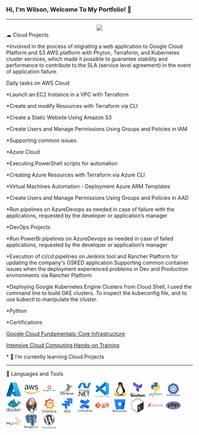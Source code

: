 
### Hi, I'm Wilson, Welcome To My Portfolio!  👋

---------------------------------------------------------------------------------------
<div id="header" align="center">
  <img src="https://media.giphy.com/media/M9gbBd9nbDrOTu1Mqx/giphy.gif" width="100"/>
</div>
☁ Cloud Projects
<p>*Involved in the process of migrating a web application to Google Cloud Platform and S3 AWS platform with Phyton, Terraform, and Kubernetes cluster services, which made it possible to guarantee stability and performance to contribute to the SLA (service level agreement) in the event of application failure.</p>
<p>Daily tasks on AWS Cloud</> 
<p>*Launch an EC2 Instance in a VPC with Terraform</p>
<p>*Create and modify Resources with Terraform via CLI</p>
<p>*Create a Static Website Using Amazon S3</p>
<p>*Create Users and Manage Permissions Using Groups and Policies in IAM</p>
<p>*Supporting common issues.</p>



<p>*Azure Cloud</> 
<p>*Executing PowerShell scripts for automation </p> 
<p>*Creating Azure Resources with Terraform via Azure CLI </p>
<p>*Virtual Machines Automation - Deployment Azure ARM Templates </p>
<p>*Create Users and Manage Permissions Using Groups and Policies in AAD</p>
<p> *Run pipelines on AzureDevops as needed in case of failure with the applications, requested by the developer or application’s manager</p>

<p>*DevOps Projects</p>


<p>*Run PowerBi pipelines on AzureDevops as needed in case of failed applications, requested by the developer or application’s manager </p>
<p> *Execution of ci/cd pipelines on Jenkins tool and Rancher Platform for updating the company's GSKED application
Supporting common container issues when the deployment experienced problems in Dev and Production environments via Rancher Platform</p>
<p>*Deploying Google Kubernetes Engine Clusters from Cloud Shell, I used the command line to build GKE clusters. To inspect the kubeconfig file, and to use kubectl to manipulate the cluster. </p>
<p>*Python </p>
<p>*Certifications </p>

<p class=""> <a href="https://www.coursera.org/account/accomplishments/verify/9MYBZYQBAMJ6?utm_source=ln&utm_medium=certificate&utm_content=cert_image&utm_campaign=pdf_header_button&utm_product=course">Google Cloud Fundamentals: Core Infrastructure</a></p>
<p class=""> <a href="https://app.thecloudbootcamp.com/certificates/qoendop3kk">Intensive Cloud Computing Hands-on Training</a></p>

<p>* 🌱 I’m currently learning Cloud Projects </p>

<!--
**beluwi23/beluwi23** is a ✨ _special_ ✨ repository because its `README.md` (this file) appears on your GitHub profile.

Here are some ideas to get you started:

- 🔭 I’m currently working on ...
- 🌱 I’m currently learning ...
- 👯 I’m looking to collaborate on ...
- 🤔 I’m looking for help with ...
- 💬 Ask me about ...
- 📫 How to reach me: ...
- 😄 Pronouns: ...
- ⚡ Fun fact: ...
-->
-----------------------------------------------------------------------------------------
👋 Languages and Tools

<img src="https://github.com/devicons/devicon/blob/master/icons/azure/azure-original.svg" title="Java" alt="Java" width="40" height="40"/>&nbsp;
<img src="https://github.com/devicons/devicon/blob/master/icons/amazonwebservices/amazonwebservices-original-wordmark.svg" title="Java" alt="Java" width="40" height="40"/>&nbsp;
<img src="https://github.com/devicons/devicon/blob/master/icons/googlecloud/googlecloud-original-wordmark.svg" title="Java" alt="Java" width="40" height="40"/>&nbsp;
<img src="https://github.com/devicons/devicon/blob/master/icons/microsoftsqlserver/microsoftsqlserver-plain-wordmark.svg" title="Java" alt="Java" width="40" height="40"/>&nbsp;
<img src="https://github.com/devicons/devicon/blob/master/icons/dot-net/dot-net-original-wordmark.svg" title="Java" alt="Java" width="40" height="40"/>&nbsp;
<img src="https://github.com/devicons/devicon/blob/master/icons/vscode/vscode-original-wordmark.svg" title="Java" alt="Java" width="40" height="40"/>&nbsp;
<img src="https://github.com/devicons/devicon/blob/master/icons/linux/linux-original.svg" title="Java" alt="Java" width="40" height="40"/>&nbsp;
<img src="https://github.com/devicons/devicon/blob/master/icons/terraform/terraform-original-wordmark.svg" title="Java" alt="Java" width="40" height="40"/>&nbsp;
<img src="https://github.com/devicons/devicon/blob/master/icons/python/python-original-wordmark.svg" title="Java" alt="Java" width="40" height="40"/>&nbsp;
<img src="https://github.com/devicons/devicon/blob/master/icons/kubernetes/kubernetes-plain-wordmark.svg" title="Java" alt="Java" width="40" height="40"/>&nbsp;
<img src="https://github.com/devicons/devicon/blob/master/icons/docker/docker-original-wordmark.svg" title="Java" alt="Java" width="40" height="40"/>&nbsp;
<img src="https://github.com/devicons/devicon/blob/master/icons/jenkins/jenkins-original.svg" title="Java" alt="Java" width="40" height="40"/>&nbsp;
<img src="https://github.com/devicons/devicon/blob/master/icons/grafana/grafana-original-wordmark.svg" title="Java" alt="Java" width="40" height="40"/>&nbsp;
<img src="https://github.com/devicons/devicon/blob/master/icons/jira/jira-original-wordmark.svg" title="Java" alt="Java" width="40" height="40"/>&nbsp;
<img src="https://github.com/devicons/devicon/blob/master/icons/confluence/confluence-original-wordmark.svg" title="Java" alt="Java" width="40" height="40"/>&nbsp;
<img src="https://github.com/devicons/devicon/blob/master/icons/git/git-plain-wordmark.svg" title="Java" alt="Java" width="40" height="40"/>&nbsp;
<img src="https://github.com/devicons/devicon/blob/master/icons/bitbucket/bitbucket-original-wordmark.svg" title="Java" alt="Java" width="40" height="40"/>&nbsp;
<img src="https://github.com/devicons/devicon/blob/master/icons/bash/bash-original.svg" title="Java" alt="Java" width="40" height="40"/>&nbsp;
<img src="https://github.com/devicons/devicon/blob/master/icons/apache/apache-original-wordmark.svg" title="Java" alt="Java" width="40" height="40"/>&nbsp;
<img src="https://github.com/devicons/devicon/blob/master/icons/php/php-original.svg" title="Java" alt="Java" width="40" height="40"/>&nbsp;
<img src="https://github.com/devicons/devicon/blob/master/icons/mysql/mysql-original-wordmark.svg" title="Java" alt="Java" width="40" height="40"/>&nbsp;
<img src="https://github.com/devicons/devicon/blob/master/icons/postgresql/postgresql-original-wordmark.svg" title="Java" alt="Java" width="40" height="40"/>&nbsp;
<img src="https://github.com/devicons/devicon/blob/master/icons/wordpress/wordpress-original.svg" title="Java" alt="Java" width="40" height="40"/>&nbsp;

